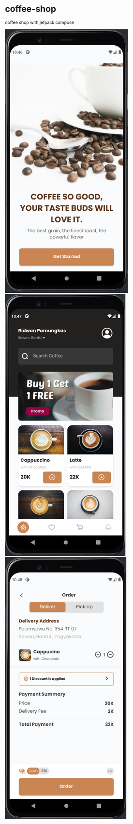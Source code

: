 # coffee-shop
coffee shop with jetpack compose

![onboarding](https://github.com/ridwan-p/coffee-shop/blob/main/images/onboarding.png?raw=true)
![home](https://github.com/ridwan-p/coffee-shop/blob/main/images/home.png?raw=true)
![order](https://github.com/ridwan-p/coffee-shop/blob/main/images/order.png?raw=true)
